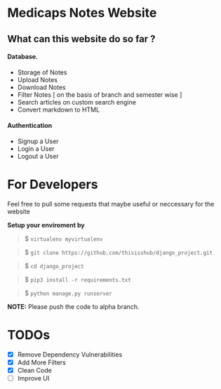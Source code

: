 # Medicaps Notes Website

## What can this website do so far ? 

#### Database.
- Storage of Notes  
- Upload Notes
- Download Notes
- Filter Notes [ on the basis of branch and semester wise ]
- Search articles on custom search engine
- Convert markdown to HTML

#### Authentication
- Signup a User
- Login a User
- Logout a User

# For Developers

Feel free to pull some requests that maybe useful or neccessary for the website

**Setup your enviroment by**

> $ `virtualenv myvirtualenv`

> $ `git clone https://github.com/thisisshub/django_project.git`

> $ `cd django_project`

> $ `pip3 install -r requirements.txt`

> $ `python manage.py runserver`

**NOTE:** Please push the code to alpha branch.

# TODOs
 - [x] Remove Dependency Vulnerabilities
 - [x] Add More Filters
 - [x] Clean Code
 - [ ] Improve UI
